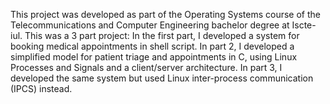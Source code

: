 This project was developed as part of the Operating Systems course of the Telecommunications and Computer Engineering bachelor degree at Iscte-iul.
This was a 3 part project:
In the first part, I developed a system for booking medical appointments in shell script.
In part 2, I developed a simplified model for patient triage and appointments in C, using Linux Processes and Signals and a client/server architecture.
In part 3, I developed the same system but used Linux inter-process communication (IPCS) instead.
